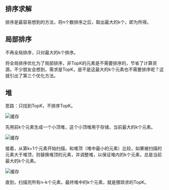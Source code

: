 ## 排序求解
排序是最容易想到的方法，将n个数排序之后，取出最大的k个，即为所得。

## 局部排序

不再全局排序，只对最大的k个排序。

将全局排序优化为了局部排序，非TopK的元素是不需要排序的，节省了计算资源。不少朋友会想到，需求是TopK，是不是这最大的k个元素也不需要排序呢？这就引出了第三个优化方法。

## 堆
思路：只找到TopK，不排序TopK。

![缓存](https://raw.githubusercontent.com/chenxh/interviews/master/05_alg/topk-heap1.webp "图片title")

先用前k个元素生成一个小顶堆，这个小顶堆用于存储，当前最大的k个元素。

![缓存](https://raw.githubusercontent.com/chenxh/interviews/master/05_alg/topk-heap2.webp "图片title")

接着，从第k+1个元素开始扫描，和堆顶（堆中最小的元素）比较，如果被扫描的元素大于堆顶，则替换堆顶的元素，并调整堆，以保证堆内的k个元素，总是当前最大的k个元素。


![缓存](https://raw.githubusercontent.com/chenxh/interviews/master/05_alg/topk-heap3.webp "图片title")

直到，扫描完所有n-k个元素，最终堆中的k个元素，就是猥琐求的TopK。